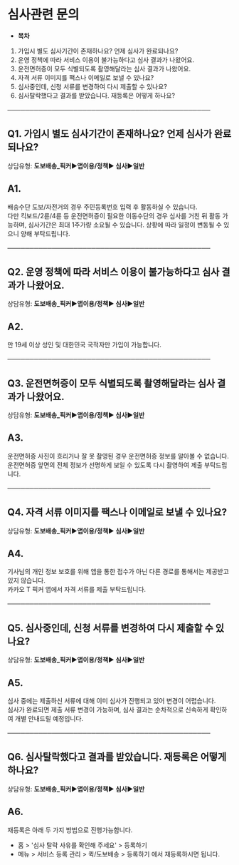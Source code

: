 # 심사관련 문의

* **목차**

1. 가입시 별도 심사기간이 존재하나요? 언제 심사가 완료되나요?
2. 운영 정책에 따라 서비스 이용이 불가능하다고 심사 결과가 나왔어요.
3. 운전면허증이 모두 식별되도록 촬영해달라는 심사 결과가 나왔어요.
4. 자격 서류 이미지를 팩스나 이메일로 보낼 수 있나요?
5. 심사중인데, 신청 서류를 변경하여 다시 제출할 수 있나요?
6. 심사탈락했다고 결과를 받았습니다. 재등록은 어떻게 하나요?

──────────────────────────────────────────────

**Q1. 가입시 별도 심사기간이 존재하나요? 언제 심사가 완료되나요?**
-----------------------------------------

상담유형: **도보배송\_픽커▶앱이용/정책▶ 심사▶일반**

**A1.**
-------

배송수단 도보/자전거의 경우 주민등록번호 입력 후 활동하실 수 있습니다.  
다만 킥보드/2륜/4륜 등 운전면허증이 필요한 이동수단의 경우 심사를 거친 뒤 활동 가능하며, 심사기간은 최대 1주가량 소요될 수 있습니다. 상황에 따라 일정이 변동될 수 있으니 양해 부탁드립니다.

──────────────────────────────────────────────

**Q2. 운영 정책에 따라 서비스 이용이 불가능하다고 심사 결과가 나왔어요.**
---------------------------------------------

상담유형: **도보배송\_픽커▶앱이용/정책▶ 심사▶일반**

**A2.**
-------

만 19세 이상 성인 및 대한민국 국적자만 가입이 가능합니다.

──────────────────────────────────────────────

**Q3. 운전면허증이 모두 식별되도록 촬영해달라는 심사 결과가 나왔어요.**
-------------------------------------------

상담유형: **도보배송\_픽커▶앱이용/정책▶ 심사▶일반**

**A3.**
-------

운전면허증 사진이 흐리거나 잘 못 촬영된 경우 운전면허증 정보를 알아볼 수 없습니다.  
운전면허증 앞면의 전체 정보가 선명하게 보일 수 있도록 다시 촬영하여 제출 부탁드립니다.

──────────────────────────────────────────────

**Q4. 자격 서류 이미지를 팩스나 이메일로 보낼 수 있나요?**
-------------------------------------

상담유형: **도보배송\_픽커▶앱이용/정책▶ 심사▶일반**

**A4.**
-------

기사님의 개인 정보 보호를 위해 앱을 통한 접수가 아닌 다른 경로를 통해서는 제공받고 있지 않습니다.  
카카오 T 픽커 앱에서 자격 서류를 제출 부탁드립니다.

──────────────────────────────────────────────

**Q5. 심사중인데, 신청 서류를 변경하여 다시 제출할 수 있나요?**
----------------------------------------

상담유형: **도보배송\_픽커▶앱이용/정책▶ 심사▶일반**

**A5.**
-------

심사 중에는 제출하신 서류에 대해 이미 심사가 진행되고 있어 변경이 어렵습니다.  
심사가 완료되면 제출 서류 변경이 가능하며, 심사 결과는 순차적으로 신속하게 확인하여 개별 안내드릴 예정입니다.

──────────────────────────────────────────────

**Q6. 심사탈락했다고 결과를 받았습니다. 재등록은 어떻게 하나요?**
----------------------------------------

상담유형: **도보배송\_픽커▶앱이용/정책▶ 심사▶일반**

**A6.**
-------

재등록은 아래 두 가지 방법으로 진행가능합니다.  
- 홈 > '심사 탈락 사유를 확인해 주세요' > 등록하기  
- 메뉴 > 서비스 등록 관리 > 퀵/도보배송 > 등록하기 에서 재등록하시면 됩니다.